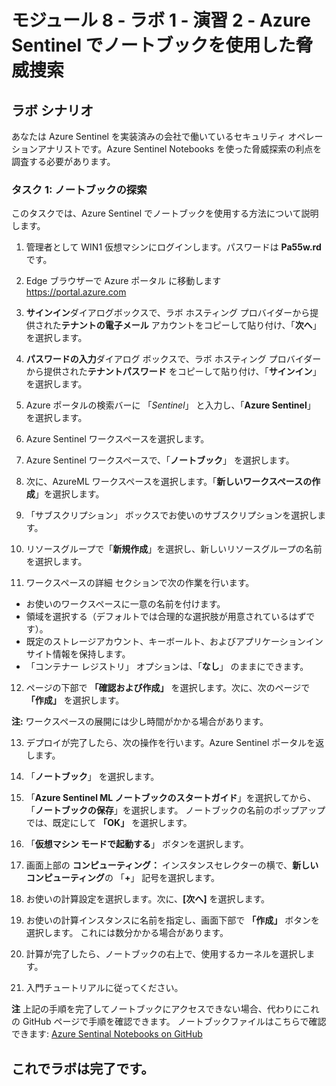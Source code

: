 ﻿# モジュール 8 - ラボ 1 - 演習 2 - Azure Sentinel でノートブックを使用した脅威捜索

## ラボ シナリオ

あなたは Azure Sentinel を実装済みの会社で働いているセキュリティ オペレーションアナリストです。Azure Sentinel Notebooks を使った脅威探索の利点を調査する必要があります。

### タスク 1: ノートブックの探索

このタスクでは、Azure Sentinel でノートブックを使用する方法について説明します。

1. 管理者として WIN1 仮想マシンにログインします。パスワードは **Pa55w.rd** です。  

2. Edge ブラウザーで Azure ポータル に移動します　https://portal.azure.com

3. **サインイン**ダイアログボックスで、ラボ ホスティング プロバイダーから提供された**テナントの電子メール** アカウントをコピーして貼り付け、「**次へ**」を選択します。

4. **パスワードの入力**ダイアログ ボックスで、ラボ ホスティング プロバイダーから提供された**テナントパスワード** をコピーして貼り付け、「**サインイン**」を選択します。

5. Azure ポータルの検索バーに 「*Sentinel*」 と入力し、「**Azure Sentinel**」 を選択します。

6. Azure Sentinel ワークスペースを選択します。

7. Azure Sentinel ワークスペースで、「**ノートブック**」 を選択します。

8. 次に、AzureML ワークスペースを選択します。「**新しいワークスペースの作成**」を選択します。

9.	「サブスクリプション」 ボックスでお使いのサブスクリプションを選択します。

10.	リソースグループで「**新規作成**」を選択し、新しいリソースグループの名前を選択します。 

11.	ワークスペースの詳細 セクションで次の作業を行います。
- お使いのワークスペースに一意の名前を付けます。
- 領域を選択する（デフォルトでは合理的な選択肢が用意されているはずです）。
- 既定のストレージアカウント、キーボールト、およびアプリケーションインサイト情報を保持します。 
- 「コンテナー レジストリ」 オプションは、「**なし**」 のままにできます。

12.	ページの下部で **「確認および作成」** を選択します。次に、次のページで **「作成」** を選択します。 

**注:** ワークスペースの展開には少し時間がかかる場合があります。 

13.	デプロイが完了したら、次の操作を行います。Azure Sentinel ポータルを返します。

14. 「**ノートブック**」 を選択します。 

15. 「**Azure Sentinel ML ノートブックのスタートガイド**」を選択してから、「**ノートブックの保存**」を選択します。  ノートブックの名前のポップアップでは、既定にして **「OK」** を選択します。

16. 「**仮想マシン モードで起動する**」 ボタンを選択します。

17.	画面上部の **コンピューティング：** インスタンスセレクターの横で、**新しいコンピューティング**の 「**+**」 記号を選択します。

18.	お使いの計算設定を選択します。次に、**[次へ]** を選択します。

19.	お使いの計算インスタンスに名前を指定し、画面下部で **「作成」** ボタンを選択します。  これには数分かかる場合があります。

20.	計算が完了したら、ノートブックの右上で、使用するカーネルを選択します。

21. 入門チュートリアルに従ってください。

**注** 上記の手順を完了してノートブックにアクセスできない場合、代わりにこれの GitHub ページで手順を確認できます。  ノートブックファイルはこちらで確認できます: [Azure Sentinal Notebooks on GitHub](https://github.com/Azure/Azure-Sentinel-Notebooks/blob/8122bca32387d60a8ee9c058ead9d3ab8f4d61e6/A%20Getting%20Started%20Guide%20For%20Azure%20Sentinel%20ML%20Notebooks.ipynb) 

## これでラボは完了です。